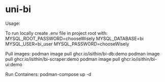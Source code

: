 # uni-bi

Usage:

To run locally create .env file in project root with:
MYSQL_ROOT_PASSWORD=chooseWisely
MYSQL_DATABASE=bi
MYSQL_USER=bi_user
MYSQL_PASSWORD=chooseWisely

Pull images:
podman image pull ghcr.io/isithin/bi-db:demo
podman image pull ghcr.io/isithin/bi-scraper:demo
podman image pull ghcr.io/isithin/bi-ui:demo

Run Containers:
podman-compose up -d
